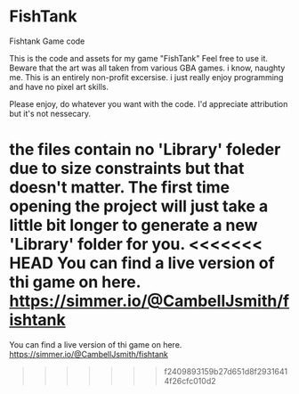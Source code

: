 # FishTank
 Fishtank Game code

This is the code and assets for my game "FishTank"
Feel free to use it. Beware that the art was all taken from various GBA games. i know, naughty me. This is an entirely non-profit excersise. i just really enjoy programming and have no pixel art skills.

Please enjoy, do whatever you want with the code. I'd appreciate attribution but it's not nessecary.

the files contain no 'Library' foleder due to size constraints but that doesn't matter. The first time opening the project will just take a little bit longer to generate a new 'Library' folder for you.
<<<<<<< HEAD
You can find a live version of thi game on here. https://simmer.io/@CambellJsmith/fishtank
=======
You can find a live version of thi game on here. https://simmer.io/@CambellJsmith/fishtank
>>>>>>> f2409893159b27d651d8f29316414f26cfc010d2
